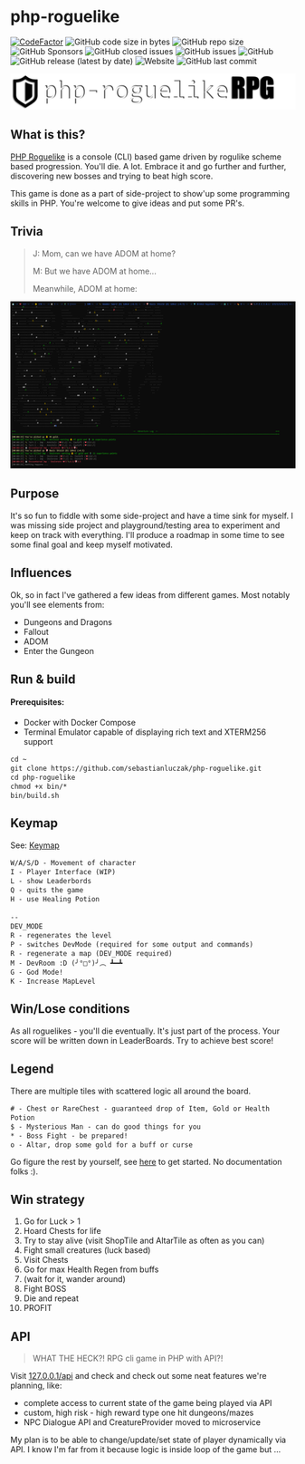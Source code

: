 # php-roguelike

[![CodeFactor](https://www.codefactor.io/repository/github/sebastianluczak/php-roguelike/badge)](https://www.codefactor.io/repository/github/sebastianluczak/php-roguelike)  ![GitHub code size in bytes](https://img.shields.io/github/languages/code-size/sebastianluczak/php-roguelike) ![GitHub repo size](https://img.shields.io/github/repo-size/sebastianluczak/php-roguelike) ![GitHub Sponsors](https://img.shields.io/github/sponsors/sebastianluczak) ![GitHub closed issues](https://img.shields.io/github/issues-closed/sebastianluczak/php-roguelike) ![GitHub issues](https://img.shields.io/github/issues/sebastianluczak/php-roguelike) ![GitHub](https://img.shields.io/github/license/sebastianluczak/php-roguelike) ![GitHub release (latest by date)](https://img.shields.io/github/v/release/sebastianluczak/php-roguelike) ![Website](https://img.shields.io/website?url=https%3A%2F%2Fbrodaty.dev) ![GitHub last commit](https://img.shields.io/github/last-commit/sebastianluczak/php-roguelike)

![Logo](docs/images/logo.png)


## What is this?

[PHP Roguelike](https://github.com/sebastianluczak/php-roguelike) is a console (CLI) based game driven by rogulike scheme based progression.
You'll die. A lot. Embrace it and go further and further, discovering new bosses and trying to beat high score.

This game is done as a part of side-project to show'up some programming skills in PHP. You're welcome to give ideas and put some PR's.

## Trivia

> J: Mom, can we have ADOM at home?
> 
> M: But we have ADOM at home...
> 
> Meanwhile, ADOM at home:

![Screenshot](docs/images/screenshot.png)

## Purpose

It's so fun to fiddle with some side-project and have a time sink for myself. I was missing side project and playground/testing area to experiment and keep on track with everything.
I'll produce a roadmap in some time to see some final goal and keep myself motivated.

## Influences

Ok, so in fact I've gathered a few ideas from different games. Most notably you'll see elements from:
- Dungeons and Dragons
- Fallout
- ADOM
- Enter the Gungeon

## Run & build

#### Prerequisites:
- Docker with Docker Compose
- Terminal Emulator capable of displaying rich text and XTERM256 support

```shell
cd ~
git clone https://github.com/sebastianluczak/php-roguelike.git
cd php-roguelike
chmod +x bin/*
bin/build.sh
```

## Keymap

See: [Keymap](https://github.com/sebastianluczak/php-roguelike/blob/feature/cities-dlc/src/Enum/Game/KeyboardMapEnum.php)
```shell
W/A/S/D - Movement of character
I - Player Interface (WIP)
L - show Leaderbords
Q - quits the game
H - use Healing Potion

-- 
DEV_MODE
R - regenerates the level
P - switches DevMode (required for some output and commands)
R - regenerate a map (DEV_MODE required) 
M - DevRoom :D (╯°□°)╯︵ ┻━┻ 
G - God Mode!
K - Increase MapLevel
```

## Win/Lose conditions

As all roguelikes - you'll die eventually. It's just part of the process. Your score will be written down in LeaderBoards. Try to achieve best score!

## Legend

There are multiple tiles with scattered logic all around the board.

```shell
# - Chest or RareChest - guaranteed drop of Item, Gold or Health Potion
$ - Mysterious Man - can do good things for you
* - Boss Fight - be prepared!
o - Altar, drop some gold for a buff or curse
```
Go figure the rest by yourself, see [here](https://github.com/sebastianluczak/php-roguelike/tree/feature/cities-dlc/src/Model/Tile) to get started. No documentation folks :).

## Win strategy
1. Go for Luck > 1
2. Hoard Chests for life
3. Try to stay alive (visit ShopTile and AltarTile as often as you can)
4. Fight small creatures (luck based)
5. Visit Chests
6. Go for max Health Regen from buffs
7. (wait for it, wander around)
8. Fight BOSS
9. Die and repeat
10. PROFIT

## API

> WHAT THE HECK?! RPG cli game in PHP with API?!

Visit [127.0.0.1/api](https://127.0.0.1/api) and check and check out some neat features we're planning, like:
- complete access to current state of the game being played via API
- custom, high risk - high reward type one hit dungeons/mazes
- NPC Dialogue API and CreatureProvider moved to microservice

My plan is to be able to change/update/set state of player dynamically via API.
I know I'm far from it because logic is inside loop of the game but ...
